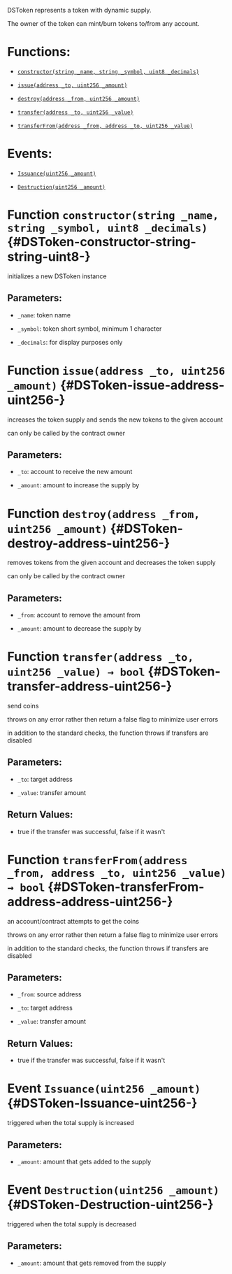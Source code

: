 DSToken represents a token with dynamic supply.

The owner of the token can mint/burn tokens to/from any account.

# Functions:

- [`constructor(string _name, string _symbol, uint8 _decimals)`](#DSToken-constructor-string-string-uint8-)

- [`issue(address _to, uint256 _amount)`](#DSToken-issue-address-uint256-)

- [`destroy(address _from, uint256 _amount)`](#DSToken-destroy-address-uint256-)

- [`transfer(address _to, uint256 _value)`](#DSToken-transfer-address-uint256-)

- [`transferFrom(address _from, address _to, uint256 _value)`](#DSToken-transferFrom-address-address-uint256-)

# Events:

- [`Issuance(uint256 _amount)`](#DSToken-Issuance-uint256-)

- [`Destruction(uint256 _amount)`](#DSToken-Destruction-uint256-)

# Function `constructor(string _name, string _symbol, uint8 _decimals)` {#DSToken-constructor-string-string-uint8-}

initializes a new DSToken instance

## Parameters:

- `_name`:       token name

- `_symbol`:     token short symbol, minimum 1 character

- `_decimals`:   for display purposes only

# Function `issue(address _to, uint256 _amount)` {#DSToken-issue-address-uint256-}

increases the token supply and sends the new tokens to the given account

can only be called by the contract owner

## Parameters:

- `_to`:      account to receive the new amount

- `_amount`:  amount to increase the supply by

# Function `destroy(address _from, uint256 _amount)` {#DSToken-destroy-address-uint256-}

removes tokens from the given account and decreases the token supply

can only be called by the contract owner

## Parameters:

- `_from`:    account to remove the amount from

- `_amount`:  amount to decrease the supply by

# Function `transfer(address _to, uint256 _value) → bool` {#DSToken-transfer-address-uint256-}

send coins

throws on any error rather then return a false flag to minimize user errors

in addition to the standard checks, the function throws if transfers are disabled

## Parameters:

- `_to`:      target address

- `_value`:   transfer amount

## Return Values:

- true if the transfer was successful, false if it wasn't

# Function `transferFrom(address _from, address _to, uint256 _value) → bool` {#DSToken-transferFrom-address-address-uint256-}

an account/contract attempts to get the coins

throws on any error rather then return a false flag to minimize user errors

in addition to the standard checks, the function throws if transfers are disabled

## Parameters:

- `_from`:    source address

- `_to`:      target address

- `_value`:   transfer amount

## Return Values:

- true if the transfer was successful, false if it wasn't

# Event `Issuance(uint256 _amount)` {#DSToken-Issuance-uint256-}

triggered when the total supply is increased

## Parameters:

- `_amount`:  amount that gets added to the supply

# Event `Destruction(uint256 _amount)` {#DSToken-Destruction-uint256-}

triggered when the total supply is decreased

## Parameters:

- `_amount`:  amount that gets removed from the supply
